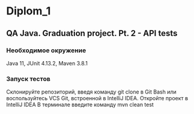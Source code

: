 # Diplom_1
## QA Java. Graduation project. Pt. 2 - API tests

### Необходимое окружение
Java 11, JUnit 4.13.2, Maven 3.8.1

### Запуск тестов
Склонируйте репозиторий, введя команду git clone в Git Bash или воспользуйтесь VCS Git, встроенной в IntelliJ IDEA.
Откройте проект в IntelliJ IDEA
В терминале введите команду mvn clean test

